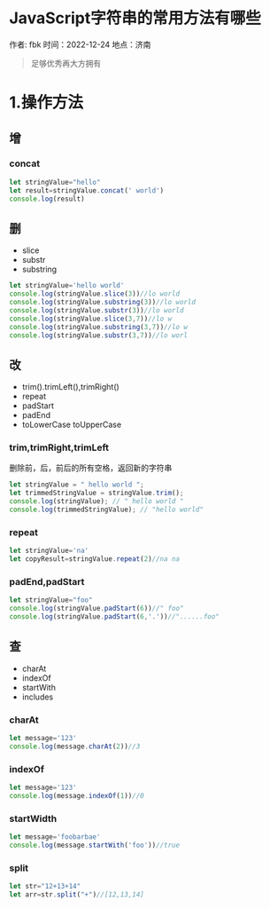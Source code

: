 # JavaScript字符串的常用方法有哪些

作者: fbk
时间：2022-12-24
地点：济南
>足够优秀再大方拥有
# 1.操作方法
## 增
### concat
```js
let stringValue="hello"
let result=stringValue.concat(' world')
console.log(result)
```
## 删
- slice
- substr
- substring
```js
let stringValue='hello world'
console.log(stringValue.slice(3))//lo world
console.log(stringValue.substring(3))//lo world
console.log(stringValue.substr(3))//lo world
console.log(stringValue.slice(3,7))//lo w
console.log(stringValue.substring(3,7))//lo w
console.log(stringValue.substr(3,7))//lo worl
```
## 改
- trim().trimLeft(),trimRight()
- repeat
- padStart
- padEnd
- toLowerCase toUpperCase
### trim,trimRight,trimLeft
删除前，后，前后的所有空格，返回新的字符串
```js
let stringValue = " hello world ";
let trimmedStringValue = stringValue.trim();
console.log(stringValue); // " hello world "
console.log(trimmedStringValue); // "hello world"
```
### repeat
```js
let stringValue='na'
let copyResult=stringValue.repeat(2)//na na
```
### padEnd,padStart
```js
let stringValue="foo"
console.log(stringValue.padStart(6))//" foo"
console.log(stringValue.padStart(6,'.'))//"......foo"
```
## 查
- charAt
- indexOf
- startWith
- includes
### charAt
```js
let message='123'
console.log(message.charAt(2))//3
```
### indexOf
```js
let message='123'
console.log(message.indexOf(1))//0
```
### startWidth
```js
let message='foobarbae'
console.log(message.startWith('foo'))//true
```
### split
```js
let str="12+13+14"
let arr=str.split("+")//[12,13,14]
```